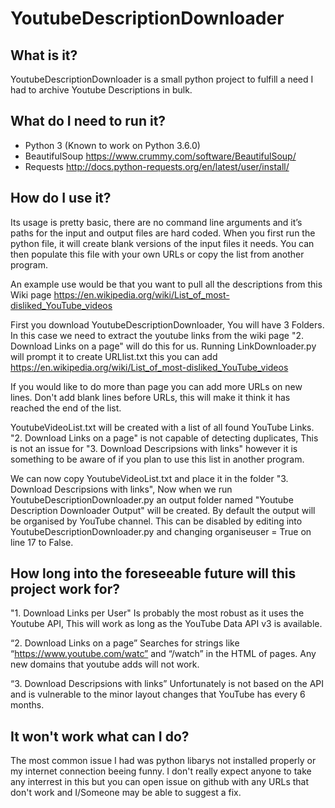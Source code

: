 YoutubeDescriptionDownloader
==============

What is it?
--------------
YoutubeDescriptionDownloader is a small python project to fulfill a need I had to archive Youtube Descriptions in bulk.

What do I need to run it?
--------------

- Python 3 (Known to work on Python 3.6.0)
- BeautifulSoup https://www.crummy.com/software/BeautifulSoup/
- Requests http://docs.python-requests.org/en/latest/user/install/

How do I use it?
--------------
Its usage is pretty basic, there are no command line arguments and it’s paths for the input and output files are hard coded.
When you first run the python file, it will create blank versions of the input files it needs.
You can then populate this file with your own URLs or copy the list from another program.

An example use would be that you want to pull all the descriptions from this Wiki page https://en.wikipedia.org/wiki/List_of_most-disliked_YouTube_videos

First you download YoutubeDescriptionDownloader, You will have 3 Folders. In this case we need to extract the youtube links from the wiki page "2. Download Links on a page" will do this for us. Running LinkDownloader.py will prompt it to create URLlist.txt this you can add https://en.wikipedia.org/wiki/List_of_most-disliked_YouTube_videos

If you would like to do more than page you can add more URLs on new lines. Don't add blank lines before URLs, this will make it think it has reached the end of the list.

YoutubeVideoList.txt will be created with a list of all found YouTube Links. "2. Download Links on a page" is not capable of detecting duplicates, This is not an issue for "3. Download Descripsions with links" however it is something to be aware of if you plan to use this list in another program.

We can now copy YoutubeVideoList.txt and place it in the folder "3. Download Descripsions with links", Now when we run YoutubeDescriptionDownloader.py an output folder named "Youtube Description Downloader Output" will be created.
By default the output will be organised by YouTube channel. This can be disabled by editing into YoutubeDescriptionDownloader.py and changing organiseuser = True on line 17 to False.


How long into the foreseeable future will this project work for?
--------------
"1. Download Links per User" Is probably the most robust as it uses the Youtube API, This will work as long as the YouTube Data API v3 is available.

“2. Download Links on a page” Searches for strings like “https://www.youtube.com/watc” and “/watch” in the HTML of pages. Any new domains that youtube adds will not work.

“3. Download Descripsions with links” Unfortunately is not based on the API and is vulnerable to the minor layout changes that YouTube has every 6 months.

It won't work what can I do?
--------------
The most common issue I had was python libarys not installed properly or my internet connection beeing funny.
I don't really expect anyone to take any interrest in this but you can open issue on github with any URLs that don't work and I/Someone may be able to suggest a fix.
